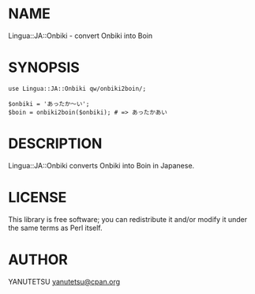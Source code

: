 # NAME

Lingua::JA::Onbiki - convert Onbiki into Boin

# SYNOPSIS

    use Lingua::JA::Onbiki qw/onbiki2boin/;

    $onbiki = 'あったか〜い';
    $boin = onbiki2boin($onbiki); # => あったかあい

# DESCRIPTION

Lingua::JA::Onbiki converts Onbiki into Boin in Japanese.

# LICENSE

This library is free software; you can redistribute it and/or modify
it under the same terms as Perl itself.

# AUTHOR

YANUTETSU <yanutetsu@cpan.org>
